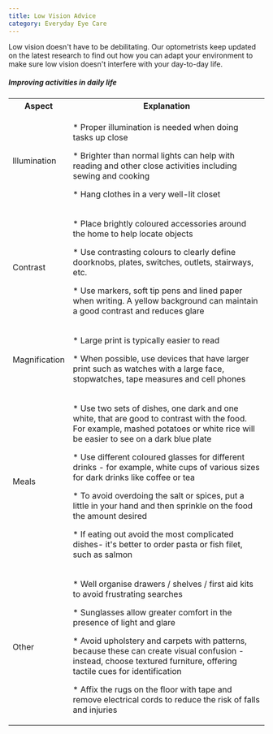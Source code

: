 ```yaml
---
title: Low Vision Advice
category: Everyday Eye Care
---
```

Low vision doesn't have to be debilitating. Our optometrists keep updated on the latest research to find out how you can adapt your environment to make sure low vision doesn't interfere with your day-to-day life.

##### Improving activities in daily life

<table style="width:100%">
  <tr>
    <th>Aspect</th>
    <th>Explanation</th>
  </tr>
  <tr>
    <td>Illumination</td>
    <td><p>* Proper illumination is needed when doing tasks up close</p><p>* Brighter than normal lights can help with reading and other close activities including sewing and cooking</p><p>* Hang clothes in a very well-lit closet</p></td>
  </tr>
  <tr>
    <td>Contrast</td>
    <td><p>* Place brightly coloured accessories around the home to help
locate objects</p><p>* Use contrasting colours to clearly define doorknobs, plates, switches, outlets, stairways, etc.</p><p>* Use markers, soft tip pens and lined paper when writing. A yellow background can maintain a good contrast and reduces glare</p></td>
  </tr>
  <tr>
    <td>Magnification</td>
    <td><p>* Large print is typically easier to read</p><p>* When possible, use devices that have larger print such as watches with a large face, stopwatches, tape measures and cell phones</p></td>
  </tr>
  <tr>
    <td>Meals</td>
    <td><p>* Use two sets of dishes, one dark and one white, that are good
to contrast with the food. For example, mashed potatoes or white rice will be easier to see on a dark blue plate</p><p>* Use different coloured glasses for different drinks - for example, white cups of various sizes for dark drinks like coffee or tea</p><p>* To avoid overdoing the salt or spices, put a little in your hand and then sprinkle on the food the amount desired</p><p>* If eating out avoid the most complicated dishes- it's better to order pasta or fish filet, such as salmon</p></td>
  </tr>
  <tr>
    <td>Other</td>
    <td><p>* Well organise drawers / shelves / first aid kits to avoid frustrating searches</p><p>* Sunglasses allow greater comfort in the presence of light and glare</p><p>* Avoid upholstery and carpets with patterns, because these can create visual confusion - instead, choose textured furniture, offering tactile cues for identification</p><p>* Affix the rugs on the floor with tape and remove electrical cords to reduce the risk of falls and injuries</p></td>
  </tr>
</table>
